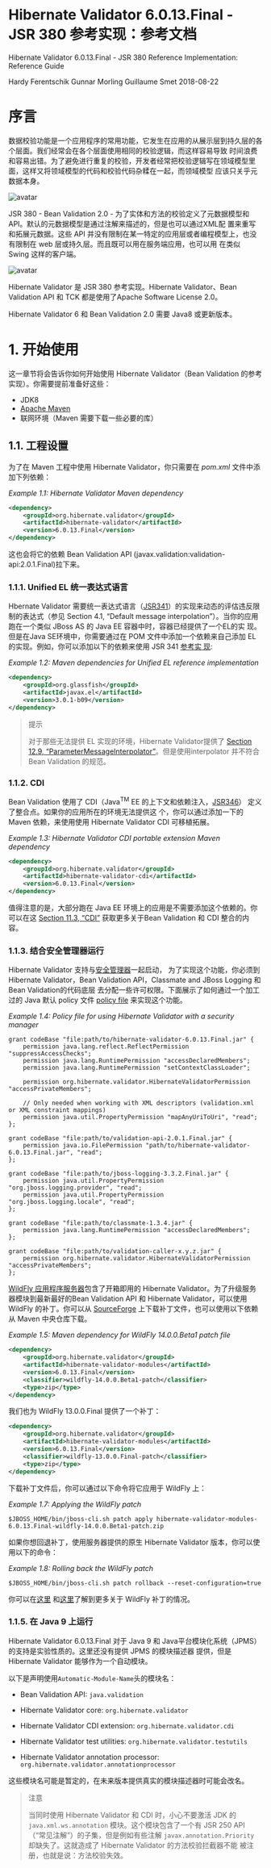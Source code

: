 # Hibernate Validator 6.0.13.Final - JSR 380 参考实现：参考文档

Hibernate Validator 6.0.13.Final - JSR 380 Reference Implementation: Reference Guide

Hardy Ferentschik  Gunnar Morling  Guillaume Smet  2018-08-22


# 序言

数据校验功能是一个应用程序的常用功能，它发生在应用的从展示层到持久层的各个层面。我们经常会在各个层面使用相同的校验逻辑，而这样容易导致
时间浪费和容易出错。为了避免进行重复的校验，开发者经常把校验逻辑写在领域模型里面，这样又将领域模型的代码和校验代码杂糅在一起，而领域模型
应该只关乎元数据本身。

![avatar](https://docs.jboss.org/hibernate/stable/validator/reference/en-US/html_single/images/application-layers.png)

JSR 380 - Bean Validation 2.0 - 为了实体和方法的校验定义了元数据模型和 API。默认的元数据模型是通过注解来描述的，但是也可以通过XML配
置来重写和拓展元数据。这些 API 并没有限制在某一特定的应用层或者编程模型上，也没有限制在 web 层或持久层。而且既可以用在服务端应用，也可以用
在类似 Swing 这样的客户端。

![avatar](https://docs.jboss.org/hibernate/stable/validator/reference/en-US/html_single/images/application-layers2.png)

Hibernate Validator 是 JSR 380 参考实现。Hibernate Validator、Bean Validation API 和 TCK 都是使用了Apache Software License 
2.0。

Hibernate Validator 6 和 Bean Validation 2.0 需要 Java8 或更新版本。 

# 1. 开始使用

这一章节将会告诉你如何开始使用 Hibernate Validator（Bean Validation 的参考实现）。你需要提前准备好这些：

- JDK8
- [Apache Maven](http://maven.apache.org/)
- 联网环境（Maven 需要下载一些必要的库）

## 1.1. 工程设置

为了在 Maven 工程中使用 Hibernate Validator，你只需要在 *pom.xml* 文件中添加下列依赖：

*Example 1.1: Hibernate Validator Maven dependency*

```xml
<dependency>
    <groupId>org.hibernate.validator</groupId>
    <artifactId>hibernate-validator</artifactId>
    <version>6.0.13.Final</version>
</dependency>
```

这也会将它的依赖 Bean Validation API (javax.validation:validation-api:2.0.1.Final)拉下来。

### 1.1.1. Unified EL 统一表达式语言

Hbernate Validator 需要统一表达式语言（[JSR341](http://jcp.org/en/jsr/detail?id=341)）的实现来动态的评估违反限制的表达式（参见
Section 4.1, “Default message interpolation”）。当你的应用跑在一个类似 JBoss AS 的 Java EE 容器中时，容器已经提供了一个EL的实
现。但是在Java SE环境中，你需要通过在 POM 文件中添加一个依赖来自己添加 EL 的实现。例如，你可以添加以下的依赖来使用 JSR 341 [参考实
现](https://javaee.github.io/uel-ri/):

*Example 1.2: Maven dependencies for Unified EL reference implementation*

```xml
<dependency>
    <groupId>org.glassfish</groupId>
    <artifactId>javax.el</artifactId>
    <version>3.0.1-b09</version>
</dependency>
```

> 提示
>
> 对于那些无法提供 EL 实现的环境，Hibernate Validator提供了 [Section 12.9, “ParameterMessageInterpolator”]()。但是使用interpolator
并不符合 Bean Validation 的规范。

### 1.1.2. CDI

Bean Validation 使用了 CDI（Java<sup>TM</sup> EE 的上下文和依赖注入，[JSR346]()） 定义了整合点。如果你的应用所在的环境无法提供这
个，你可以通过添加一下的 Maven 依赖，来使用使用 Hibernate Validator CDI 可移植拓展。

*Example 1.3: Hibernate Validator CDI portable extension Maven dependency*

```xml
<dependency>
    <groupId>org.hibernate.validator</groupId>
    <artifactId>hibernate-validator-cdi</artifactId>
    <version>6.0.13.Final</version>
</dependency>
```

值得注意的是，大部分跑在 Java EE 环境上的应用是不需要添加这个依赖的。你可以在这 [Section 11.3, “CDI”]() 获取更多关于Bean Validation 
和 CDI 整合的内容。
 
### 1.1.3. 结合安全管理器运行

Hibernate Validator 支持与[安全管理器](http://docs.oracle.com/javase/8/docs/technotes/guides/security/index.html)一起启动，
为了实现这个功能，你必须到Hibernate Validator，Bean Validation API，Classmate and JBoss Logging 和 Bean Validation的代码底层
去分配一些许可权限。下面展示了如何通过一个加工过的 Java 默认 policy 文件 [policy file](http://docs.oracle.com/javase/8/docs/technotes/guides/security/PolicyFiles.html)
来实现这个功能。

*Example 1.4: Policy file for using Hibernate Validator with a security manager*

```
grant codeBase "file:path/to/hibernate-validator-6.0.13.Final.jar" {
    permission java.lang.reflect.ReflectPermission "suppressAccessChecks";
    permission java.lang.RuntimePermission "accessDeclaredMembers";
    permission java.lang.RuntimePermission "setContextClassLoader";

    permission org.hibernate.validator.HibernateValidatorPermission "accessPrivateMembers";

    // Only needed when working with XML descriptors (validation.xml or XML constraint mappings)
    permission java.util.PropertyPermission "mapAnyUriToUri", "read";
};

grant codeBase "file:path/to/validation-api-2.0.1.Final.jar" {
    permission java.io.FilePermission "path/to/hibernate-validator-6.0.13.Final.jar", "read";
};

grant codeBase "file:path/to/jboss-logging-3.3.2.Final.jar" {
    permission java.util.PropertyPermission "org.jboss.logging.provider", "read";
    permission java.util.PropertyPermission "org.jboss.logging.locale", "read";
};

grant codeBase "file:path/to/classmate-1.3.4.jar" {
    permission java.lang.RuntimePermission "accessDeclaredMembers";
};

grant codeBase "file:path/to/validation-caller-x.y.z.jar" {
    permission org.hibernate.validator.HibernateValidatorPermission "accessPrivateMembers";
};
```

[WildFly 应用程序服务器](http://wildfly.org/)包含了开箱即用的 Hibernate Validator。为了升级服务器模块到最新最好的Bean Validation 
API 和 Hibernate Validator，可以使用 WildFly 的补丁。你可以从 [SourceForge](http://sourceforge.net/projects/hibernate/files/hibernate-validator)
上下载补丁文件，也可以使用以下依赖从 Maven 中央仓库下载。 

*Example 1.5: Maven dependency for WildFly 14.0.0.Beta1 patch file*

```xml
<dependency>
    <groupId>org.hibernate.validator</groupId>
    <artifactId>hibernate-validator-modules</artifactId>
    <version>6.0.13.Final</version>
    <classifier>wildfly-14.0.0.Beta1-patch</classifier>
    <type>zip</type>
</dependency>
```

我们也为 WildFly 13.0.0.Final 提供了一个补丁：

```xml
<dependency>
    <groupId>org.hibernate.validator</groupId>
    <artifactId>hibernate-validator-modules</artifactId>
    <version>6.0.13.Final</version>
    <classifier>wildfly-13.0.0.Final-patch</classifier>
    <type>zip</type>
</dependency>
```

下载补丁文件后，你可以通过以下命令将它应用于 WildFly 上：

*Example 1.7: Applying the WildFly patch*

```
$JBOSS_HOME/bin/jboss-cli.sh patch apply hibernate-validator-modules-6.0.13.Final-wildfly-14.0.0.Beta1-patch.zip
```

如果你想回退补丁，使用服务器提供的原生 Hibernate Validator 版本，你可以使用以下的命令：

*Example 1.8: Rolling back the WildFly patch*

```
$JBOSS_HOME/bin/jboss-cli.sh patch rollback --reset-configuration=true
```

你可以在[这里](https://developer.jboss.org/wiki/SingleInstallationPatching/)
和[这里](http://www.mastertheboss.com/jboss-server/jboss-configuration/managing-wildfly-and-eap-patches)了解到更多关于 
WildFly 补丁的情况。

### 1.1.5. 在 Java 9 上运行

Hibernate Validator 6.0.13.Final 对于 Java 9 和 Java平台模块化系统（JPMS）的支持是实验性质的。这里还没有提供 JPMS 的模块描述器
提供，但是 Hibernate Validator 能够作为一个自动模块。

以下是声明使用`Automatic-Module-Name`头的模块名：

- Bean Validation API: `java.validation`
  
- Hibernate Validator core: `org.hibernate.validator`
 
- Hibernate Validator CDI extension: `org.hibernate.validator.cdi`
  
- Hibernate Validator test utilities: `org.hibernate.validator.testutils`
  
- Hibernate Validator annotation processor: `org.hibernate.validator.annotationprocessor`

这些模块名可能是暂定的，在未来版本提供真实的模块描述器时可能会改名。

> 注意
>
> 当同时使用 Hibernate Validator 和 CDI 时，小心不要激活 JDK 的 `java.xml.ws.annotation` 模块。这个模块包含了一个有 JSR 250 API
 （“常见注解”）的子集，但是例如有些注解 `javax.annotation.Priority` 却缺失了。这就造成了 Hibernate Validator 的方法校验拦截器不能
 被注册，也就是说：方法校验失效。
>
> 





















